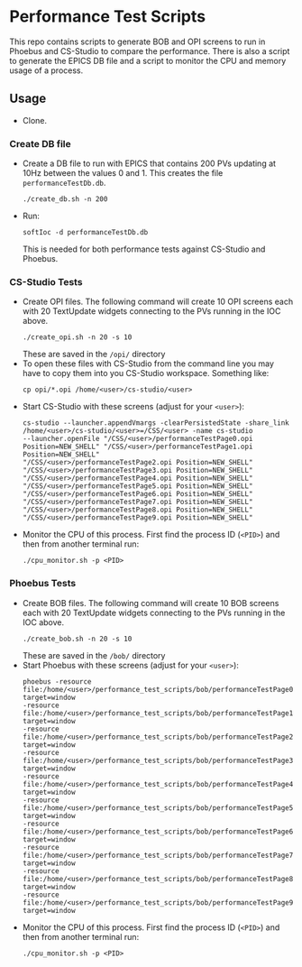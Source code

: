 # Performance Test Scripts

This repo contains scripts to generate BOB and OPI screens to run in Phoebus and CS-Studio to compare the performance. 
There is also a script to generate the EPICS DB file and a script to monitor the CPU and memory usage of a process.


## Usage

- Clone.

### Create DB file
- Create a DB file to run with EPICS that contains 200 PVs updating at 10Hz between the values 0 and 1. This creates the file `performanceTestDb.db`.
  ```
  ./create_db.sh -n 200
  ```
- Run:
  ```
  softIoc -d performanceTestDb.db
  ```
  This is needed for both performance tests against CS-Studio and Phoebus.

### CS-Studio Tests
- Create OPI files. The following command will create 10 OPI screens each with 20 TextUpdate widgets connecting to the PVs running in the IOC above. 
  ```
  ./create_opi.sh -n 20 -s 10
  ```
  These are saved in the `/opi/` directory
- To open these files with CS-Studio from the command line you may have to copy them into you CS-Studio workspace. Something like:
  ```
  cp opi/*.opi /home/<user>/cs-studio/<user>
  ```
- Start CS-Studio with these screens (adjust for your `<user>`):
  ```
  cs-studio --launcher.appendVmargs -clearPersistedState -share_link /home/<user>/cs-studio/<user>=/CSS/<user> -name cs-studio
  --launcher.openFile "/CSS/<user>/performanceTestPage0.opi Position=NEW_SHELL" "/CSS/<user>/performanceTestPage1.opi Position=NEW_SHELL"
  "/CSS/<user>/performanceTestPage2.opi Position=NEW_SHELL" "/CSS/<user>/performanceTestPage3.opi Position=NEW_SHELL"
  "/CSS/<user>/performanceTestPage4.opi Position=NEW_SHELL" "/CSS/<user>/performanceTestPage5.opi Position=NEW_SHELL"
  "/CSS/<user>/performanceTestPage6.opi Position=NEW_SHELL" "/CSS/<user>/performanceTestPage7.opi Position=NEW_SHELL"
  "/CSS/<user>/performanceTestPage8.opi Position=NEW_SHELL" "/CSS/<user>/performanceTestPage9.opi Position=NEW_SHELL"
  ```
 - Monitor the CPU of this process. First find the process ID (`<PID>`) and then from another terminal run:
    ```
    ./cpu_monitor.sh -p <PID>
    ```

### Phoebus Tests
- Create BOB files. The following command will create 10 BOB screens each with 20 TextUpdate widgets connecting to the PVs running in the IOC above. 
  ```
  ./create_bob.sh -n 20 -s 10
  ```
  These are saved in the `/bob/` directory
- Start Phoebus with these screens (adjust for your `<user>`):
  ```
  phoebus -resource file:/home/<user>/performance_test_scripts/bob/performanceTestPage0.bob?target=window
  -resource file:/home/<user>/performance_test_scripts/bob/performanceTestPage1.bob?target=window
  -resource file:/home/<user>/performance_test_scripts/bob/performanceTestPage2.bob?target=window
  -resource file:/home/<user>/performance_test_scripts/bob/performanceTestPage3.bob?target=window
  -resource file:/home/<user>/performance_test_scripts/bob/performanceTestPage4.bob?target=window
  -resource file:/home/<user>/performance_test_scripts/bob/performanceTestPage5.bob?target=window
  -resource file:/home/<user>/performance_test_scripts/bob/performanceTestPage6.bob?target=window
  -resource file:/home/<user>/performance_test_scripts/bob/performanceTestPage7.bob?target=window
  -resource file:/home/<user>/performance_test_scripts/bob/performanceTestPage8.bob?target=window
  -resource file:/home/<user>/performance_test_scripts/bob/performanceTestPage9.bob?target=window
  ```
 - Monitor the CPU of this process. First find the process ID (`<PID>`) and then from another terminal run:
    ```
    ./cpu_monitor.sh -p <PID>
    ```
